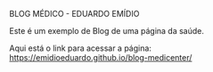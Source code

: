 BLOG MÉDICO - EDUARDO EMÍDIO

Este é um exemplo de Blog de uma página da saúde.

Aqui está o link para acessar a página: https://emidioeduardo.github.io/blog-medicenter/
